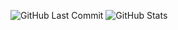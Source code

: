 ![GitHub Last Commit](https://img.shields.io/github/last-commit/NotZipka/FlyClient)
![GitHub Stats](https://github-readme-stats.vercel.app/api?username=NotZipka&show_icons=true&theme=dark)
